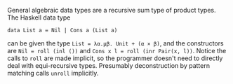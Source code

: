 General algebraic data types are a recursive sum type of product types. The
Haskell data type

    data List a = Nil | Cons a (List a)

can be given the type `List = λα.μβ. Unit + (α × β)`, and the constructors
are `Nil = roll (inl ())` and `Cons x l = roll (inr Pair(x, l))`. Notice the
calls to `roll` are made implicit, so the programmer doesn't need to directly
deal with equi-recursive types. Presumably deconstruction by pattern matching
calls `unroll` implicitly.
